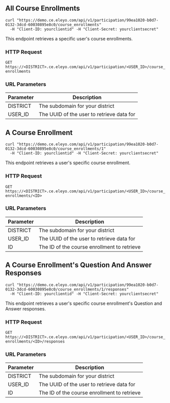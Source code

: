 ## All Course Enrollments


```shell
curl "https://demo.ce.eleyo.com/api/v1/participation/99ea1020-b0d7-0132-3dcd-60030895e8c0/course_enrollments"
  -H "Client-ID: yourclientid" -H "Client-Secret: yourclientsecret"
```

This endpoint retrieves a specific user's course enrollments.

### HTTP Request

`GET https://<DISTRICT>.ce.eleyo.com/api/v1/participation/<USER_ID>/course_enrollments`

### URL Parameters

Parameter | Description
--------- | -----------
DISTRICT | The subdomain for your district
USER_ID | The UUID of the user to retrieve data for

## A Course Enrollment


```shell
curl "https://demo.ce.eleyo.com/api/v1/participation/99ea1020-b0d7-0132-3dcd-60030895e8c0/course_enrollments/1"
  -H "Client-ID: yourclientid" -H "Client-Secret: yourclientsecret"
```

This endpoint retrieves a user's specific course enrollment.

### HTTP Request

`GET https://<DISTRICT>.ce.eleyo.com/api/v1/participation/<USER_ID>/course_enrollments/<ID>`

### URL Parameters

Parameter | Description
--------- | -----------
DISTRICT | The subdomain for your district
USER_ID | The UUID of the user to retrieve data for
ID | The ID of the course enrollment to retrieve

## A Course Enrollment's Question And Answer Responses


```shell
curl "https://demo.ce.eleyo.com/api/v1/participation/99ea1020-b0d7-0132-3dcd-60030895e8c0/course_enrollments/1/responses"
  -H "Client-ID: yourclientid" -H "Client-Secret: yourclientsecret"
```

This endpoint retrieves a user's specific course enrollment's Question and Answer responses.

### HTTP Request

`GET https://<DISTRICT>.ce.eleyo.com/api/v1/participation/<USER_ID>/course_enrollments/<ID>/responses`

### URL Parameters

Parameter | Description
--------- | -----------
DISTRICT | The subdomain for your district
USER_ID | The UUID of the user to retrieve data for
ID | The ID of the course enrollment to retrieve